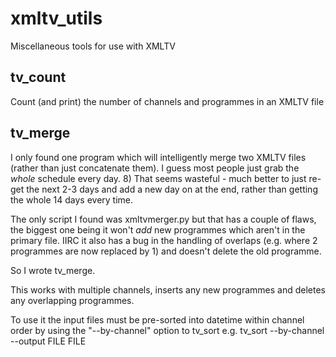 xmltv_utils
===========

Miscellaneous tools for use with XMLTV


tv_count
--------

Count (and print) the number of channels and programmes in an XMLTV file


tv_merge
--------

I only found one program which will intelligently merge two XMLTV files (rather than just concatenate them). I guess most people just grab the *whole* schedule every day.  8)  That seems wasteful - much better to just re-get the next 2-3 days and add a new day on at the end, rather than getting the whole 14 days every time.

The only script I found was xmltvmerger.py but that has a couple of flaws, the biggest one being it won't *add* new programmes which aren't in the primary file. IIRC it also has a bug in the handling of overlaps (e.g. where 2 programmes are now replaced by 1) and doesn't delete the old programme.

So I wrote tv_merge.

This works with multiple channels, inserts any new programmes and deletes any overlapping programmes.

To use it the input files must be pre-sorted into datetime within channel order by using the "--by-channel" option to tv_sort
  e.g. tv_sort --by-channel --output FILE  FILE


